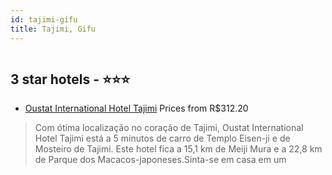 ```yaml
---
id: tajimi-gifu
title: Tajimi, Gifu
---
```


<center><img src="https://i.travelapi.com/hotels/17000000/16510000/16501400/16501301/16340f1f_z.jpg" alt="" /></center>


##  3 star hotels - ⭐️⭐️⭐️

-    [Oustat International Hotel Tajimi](https://www.hurb.com/br/aud/https://www.hurb.com/br/hotels/tajimi/oustat-international-hotel-tajimi-HT-D9AB?cmp=18055) Prices from R$312.20
   > Com ótima localização no coração de Tajimi, Oustat International Hotel Tajimi está a 5 minutos de carro de Templo Eisen-ji e de Mosteiro de Tajimi.  Este hotel fica a 15,1 km de Meiji Mura e a 22,8 km de Parque dos Macacos-japoneses.Sinta-se em casa em um
